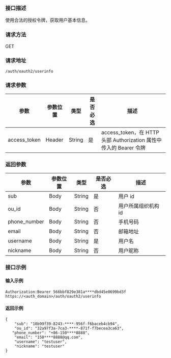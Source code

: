 ### 接口描述
使用合法的授权令牌，获取用户基本信息。

### 请求方法
GET
### 请求地址
```
/auth/oauth2/userinfo
```
### 请求参数
| 参数         | 参数位置 | 类型   | 是否必选 | 描述                                                         |
| ------------ | -------- | ------ | -------- | ------------------------------------------------------------ |
| access_token | Header   | String | 是       | access_token，在 HTTP 头部 Authorization 属性中传入的 Bearer 令牌 |


### 返回参数
| 参数         | 参数位置 | 类型   | 是否必选 | 描述                |
| ------------ | -------- | ------ | -------- | ------------------- |
| sub          | Body     | String | 是       | 用户 id             |
| ou_id        | Body     | String | 否       | 用户所属组织机构 id |
| phone_number | Body     | String | 否       | 手机号码            |
| email        | Body     | String | 否       | 邮箱地址            |
| username     | Body     | String | 是       | 用户名              |
| nickname     | Body     | String | 否       | 用户昵称            |

### 接口示例
#### 输入示例
```
Authorization:Bearer 566bbf829e381a****dbd45e0699bd3f
https://<auth_domain>/auth/oauth2/userinfo
```
#### 返回示例
```
{
    "sub": "10b99f39-8243-****-956f-f6baceb4cb94",
    "ou_id": "32a97f3a-7ca3-****-871f-f7becea3ca63",
   "phone_number": "+86-150****8888",
    "email": "150****8888@qq.com",
    "username": "testuser",
    "nickname": "testuser"
}
```

